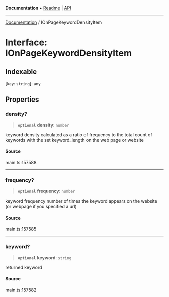 **Documentation** • [Readme](../README.md) \| [API](../globals.md)

***

[Documentation](../README.md) / IOnPageKeywordDensityItem

# Interface: IOnPageKeywordDensityItem

## Indexable

 \[`key`: `string`\]: `any`

## Properties

### density?

> **`optional`** **density**: `number`

keyword density
calculated as a ratio of frequency to the total count of keywords with the set keyword_length on the web page or website

#### Source

main.ts:157588

***

### frequency?

> **`optional`** **frequency**: `number`

keyword frequency
number of times the keyword appears on the website (or webpage if you specified a url)

#### Source

main.ts:157585

***

### keyword?

> **`optional`** **keyword**: `string`

returned keyword

#### Source

main.ts:157582
